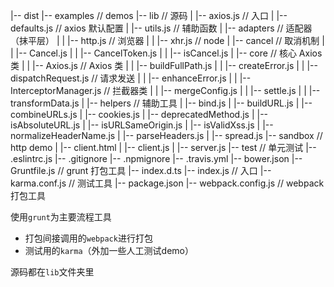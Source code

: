 |-- dist
|-- examples // demos
|-- lib // 源码
|   |-- axios.js // 入口
|   |-- defaults.js // axios 默认配置
|   |-- utils.js // 辅助函数
|   |-- adapters // 适配器（抹平层）
|   |   |-- http.js // 浏览器
|   |   |-- xhr.js // node
|   |-- cancel // 取消机制
|   |   |-- Cancel.js
|   |   |-- CancelToken.js
|   |   |-- isCancel.js
|   |-- core // 核心 Axios 类
|   |   |-- Axios.js // Axios 类
|   |   |-- buildFullPath.js
|   |   |-- createError.js
|   |   |-- dispatchRequest.js // 请求发送
|   |   |-- enhanceError.js
|   |   |-- InterceptorManager.js // 拦截器类
|   |   |-- mergeConfig.js
|   |   |-- settle.js
|   |   |-- transformData.js
|   |-- helpers // 辅助工具
|       |-- bind.js
|       |-- buildURL.js
|       |-- combineURLs.js
|       |-- cookies.js
|       |-- deprecatedMethod.js
|       |-- isAbsoluteURL.js
|       |-- isURLSameOrigin.js
|       |-- isValidXss.js
|       |-- normalizeHeaderName.js
|       |-- parseHeaders.js
|       |-- spread.js
|-- sandbox // http demo
|   |-- client.html
|   |-- client.js
|   |-- server.js
|-- test // 单元测试
|-- .eslintrc.js
|-- .gitignore
|-- .npmignore
|-- .travis.yml
|-- bower.json
|-- Gruntfile.js // grunt 打包工具
|-- index.d.ts
|-- index.js // 入口
|-- karma.conf.js // 测试工具
|-- package.json
|-- webpack.config.js // webpack 打包工具

使用`grunt`为主要流程工具
- 打包间接调用的`webpack`进行打包
- 测试用的`karma`（外加一些人工测试demo）

源码都在`lib`文件夹里